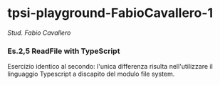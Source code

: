 # tpsi-playground-FabioCavallero-1

_Stud. Fabio Cavallero_

### Es.2,5 ReadFile with TypeScript

Esercizio identico al secondo: l'unica differenza risulta nell'utilizzare il linguaggio Typescript a discapito del modulo file system.